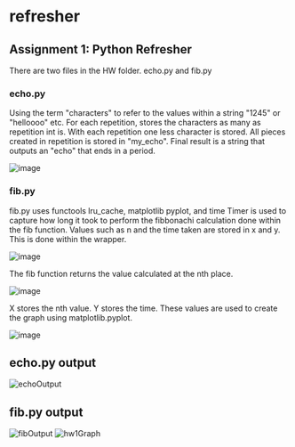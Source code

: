 # refresher
## Assignment 1: Python Refresher

There are two files in the HW folder. echo.py and fib.py

### echo.py
Using the term "characters" to refer to the values within a string "1245" or "helloooo" etc.
  For each repetition, stores the characters as many as repetition int is.
  With each repetition one less character is stored. All pieces created in repetition is stored in "my_echo".
  Final result is a string that outputs an "echo" that ends in a period.
  
  ![image](https://github.com/KyraEvjen/refresher/assets/156963640/46bf8666-c148-4209-bb11-04c30dd08d05)


### fib.py
  fib.py uses functools lru_cache, matplotlib pyplot, and time
  Timer is used to capture how long it took to perform the fibbonachi calculation done within the fib function. Values such as n and the time taken are stored in x and y. This is done within the wrapper.

  ![image](https://github.com/KyraEvjen/refresher/assets/156963640/96251678-8bde-4f4d-ad03-19efb1f5acf0)

  The fib function returns the value calculated at the nth place.

![image](https://github.com/KyraEvjen/refresher/assets/156963640/b4309656-93e7-4451-bef5-0f81c8cff263)

  
  X stores the nth value. Y stores the time. These values are used to create the graph using matplotlib.pyplot.

  ![image](https://github.com/KyraEvjen/refresher/assets/156963640/264b4a3f-a6e0-4120-bc2a-d40cff31f607)



## echo.py output

![echoOutput](https://github.com/KyraEvjen/refresher/assets/156963640/e214ca92-cd51-43f5-a1b5-5a4f8c4e7e07)

## fib.py output

![fibOutput](https://github.com/KyraEvjen/refresher/assets/156963640/38f8d6df-c2a0-44a4-b67a-6d5c21139649)
![hw1Graph](https://github.com/KyraEvjen/refresher/assets/156963640/10128ad4-8ba0-4978-a492-232f15fe3862)

